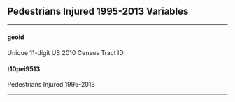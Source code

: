 

## Pedestrians Injured 1995-2013 Variables

---

#### **geoid**
Unique 11-digit US 2010 Census Tract ID.


#### **t10pei9513**
Pedestrians Injured 1995-2013

---

